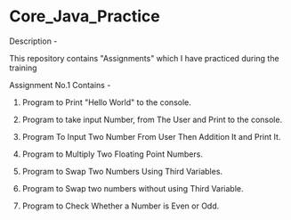 # Core_Java_Practice

Description - 

This repository contains "Assignments" which I have practiced during the training 

Assignment No.1 Contains - 

1. Program to Print "Hello World" to the console.

2. Program to take input Number, from The User and Print to the console.

3. Program To Input Two Number From User Then Addition It and Print It.

4. Program to Multiply Two Floating Point Numbers.

5. Program to Swap Two Numbers Using Third Variables.

6. Program to Swap two numbers without using Third Variable.

7. Program to Check Whether a Number is Even or Odd.
